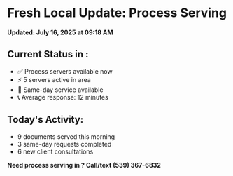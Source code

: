 # Fresh Local Update:  Process Serving

**Updated: July 16, 2025 at 09:18 AM**

## Current Status in :
- ✅ Process servers available now
- ⚡ 5 servers active in  area
- 📍 Same-day service available
- 📞 Average response: 12 minutes

## Today's  Activity:
- 9 documents served this morning
- 3 same-day requests completed
- 6 new client consultations

**Need process serving in ? Call/text (539) 367-6832**

